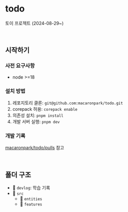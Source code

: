 # todo

토이 프로젝트 (2024-08-29~)

<br />

## 시작하기

### 사전 요구사항

- node >=18

### 설치 방법

1. 레포지토리 클론: `git@github.com:macaronpark/todo.git`
2. corepack 허용: `corepack enable`
3. 의존성 설치: `pnpm install`
4. 개발 서버 실행: `pnpm dev`

### 개발 기록

[macaronpark/todo/pulls](https://github.com/macaronpark/todo/pulls) 참고

<br />

## 폴더 구조

- 📂 `devlog`: 학습 기록
- 📂 `src`
  - 📂 `entities`
  - 📂 `features`
